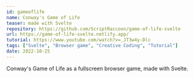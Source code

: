 ```yaml
---
id: gameoflife
name: Conway's Game of Life
teaser: made with Svelte
repository: https://github.com/ScriptRaccoon/game-of-life-svelte
url: https://game-of-life-svelte.netlify.app/
tutorial: https://www.youtube.com/watch?v=_JT3w4y-Dlc
tags: ["Svelte", "Browser game", "Creative Coding", "Tutorial"]
date: 2022-10-25
---
```


Conway's Game of Life as a fullscreen browser game, made with Svelte.

